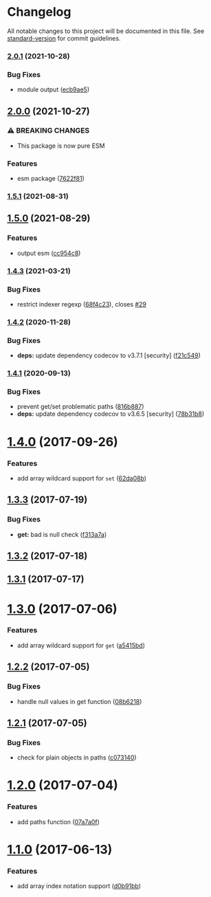 # Changelog

All notable changes to this project will be documented in this file. See [standard-version](https://github.com/conventional-changelog/standard-version) for commit guidelines.

### [2.0.1](https://github.com/justinlettau/ts-dot-prop/compare/v2.0.0...v2.0.1) (2021-10-28)


### Bug Fixes

* module output ([ecb9ae5](https://github.com/justinlettau/ts-dot-prop/commit/ecb9ae55e3a3d19fe9f2a0b0b3918912229a4a59))

## [2.0.0](https://github.com/justinlettau/ts-dot-prop/compare/v1.5.1...v2.0.0) (2021-10-27)


### ⚠ BREAKING CHANGES

* This package is now pure ESM

### Features

* esm package ([7622f81](https://github.com/justinlettau/ts-dot-prop/commit/7622f81a615212b0594b116515675dcab8636c76))

### [1.5.1](https://github.com/justinlettau/ts-dot-prop/compare/v1.5.0...v1.5.1) (2021-08-31)

## [1.5.0](https://github.com/justinlettau/ts-dot-prop/compare/v1.4.3...v1.5.0) (2021-08-29)


### Features

* output esm ([cc954c8](https://github.com/justinlettau/ts-dot-prop/commit/cc954c81022b6945739052e041ac544cfb72181e))

### [1.4.3](https://github.com/justinlettau/ts-dot-prop/compare/v1.4.2...v1.4.3) (2021-03-21)


### Bug Fixes

* restrict indexer regexp ([68f4c23](https://github.com/justinlettau/ts-dot-prop/commit/68f4c2339c557f2e8cf96d5c805c6e2f88abad4a)), closes [#29](https://github.com/justinlettau/ts-dot-prop/issues/29)

### [1.4.2](https://github.com/justinlettau/ts-dot-prop/compare/v1.4.1...v1.4.2) (2020-11-28)


### Bug Fixes

* **deps:** update dependency codecov to v3.7.1 [security] ([f21c549](https://github.com/justinlettau/ts-dot-prop/commit/f21c549f5161ec0d028d541bd2a76960cd08e4a5))

### [1.4.1](https://github.com/justinlettau/ts-dot-prop/compare/v1.4.0...v1.4.1) (2020-09-13)


### Bug Fixes

* prevent get/set problematic paths ([816b887](https://github.com/justinlettau/ts-dot-prop/commit/816b887))
* **deps:** update dependency codecov to v3.6.5 [security] ([78b31b8](https://github.com/justinlettau/ts-dot-prop/commit/78b31b8))

<a name="1.4.0"></a>
# [1.4.0](https://github.com/justinlettau/ts-dot-prop/compare/v1.3.3...v1.4.0) (2017-09-26)


### Features

* add array wildcard support for `set` ([62da08b](https://github.com/justinlettau/ts-dot-prop/commit/62da08b))



<a name="1.3.3"></a>
## [1.3.3](https://github.com/justinlettau/ts-dot-prop/compare/v1.3.2...v1.3.3) (2017-07-19)


### Bug Fixes

* **get:** bad is null check ([f313a7a](https://github.com/justinlettau/ts-dot-prop/commit/f313a7a))



<a name="1.3.2"></a>
## [1.3.2](https://github.com/justinlettau/ts-dot-prop/compare/v1.3.1...v1.3.2) (2017-07-18)



<a name="1.3.1"></a>
## [1.3.1](https://github.com/justinlettau/ts-dot-prop/compare/v1.3.0...v1.3.1) (2017-07-17)



<a name="1.3.0"></a>
# [1.3.0](https://github.com/justinlettau/ts-dot-prop/compare/v1.2.2...v1.3.0) (2017-07-06)


### Features

* add array wildcard support for `get` ([a5415bd](https://github.com/justinlettau/ts-dot-prop/commit/a5415bd))



<a name="1.2.2"></a>
## [1.2.2](https://github.com/justinlettau/ts-dot-prop/compare/v1.2.1...v1.2.2) (2017-07-05)


### Bug Fixes

* handle null values in get function ([08b6218](https://github.com/justinlettau/ts-dot-prop/commit/08b6218))



<a name="1.2.1"></a>
## [1.2.1](https://github.com/justinlettau/ts-dot-prop/compare/v1.2.0...v1.2.1) (2017-07-05)


### Bug Fixes

* check for plain objects in paths ([c073140](https://github.com/justinlettau/ts-dot-prop/commit/c073140))



<a name="1.2.0"></a>
# [1.2.0](https://github.com/justinlettau/ts-dot-prop/compare/v1.1.0...v1.2.0) (2017-07-04)


### Features

* add paths function ([07a7a0f](https://github.com/justinlettau/ts-dot-prop/commit/07a7a0f))



<a name="1.1.0"></a>
# [1.1.0](https://github.com/justinlettau/ts-dot-prop/compare/v1.0.6...v1.1.0) (2017-06-13)


### Features

* add array index notation support ([d0b91bb](https://github.com/justinlettau/ts-dot-prop/commit/d0b91bb))
